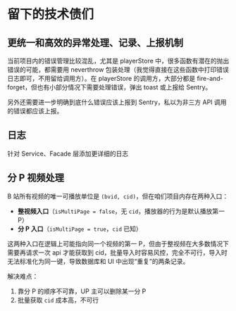 # 留下的技术债们

## 更统一和高效的异常处理、记录、上报机制

当前项目内的错误管理比较混乱，尤其是 playerStore 中，很多函数有潜在的抛出错误的可能，都需要用 neverthrow 包装处理（我觉得直接在这些函数中打印错误日志即可，不用留给调用方）。在 playerStore 的调用方，大部分都是 fire-and-forget，但也有小部分情况下需要处理错误，弹出 toast 或上报给 Sentry。

另外还需要进一步明确到底什么错误应该上报到 Sentry，私以为非三方 API 调用的错误都应该上报。

## 日志

针对 Service、Facade 层添加更详细的日志

## 分 P 视频处理

B 站所有视频的唯一可播放单位是 `(bvid, cid)`，但在咱们项目内存在两种入口：

- **整视频入口**（`isMultiPage = false`，无 `cid`，播放器的行为是默认播放第一 P）
- **分 P 入口**（`isMultiPage = true`，`cid` 已知）

这两种入口在逻辑上可能指向同一个视频的第一 P，但由于整视频在大多数情况下需要再请求一次 api 才能获取到 cid，批量导入时容易风控，完全不可行，导入时无法标准化为同一键，导致数据库和 UI 中出现“重复”的两条记录。

解决难点：

1. 靠分 P 的顺序不可靠，UP 主可以删除某一分 P
2. 批量获取 `cid` 成本高，不可行

